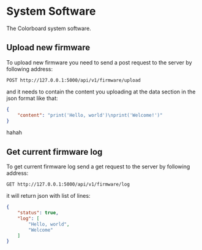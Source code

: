 # System Software

The Colorboard system software.

## Upload new firmware

To upload new firmware you need to send a post request to the server by following address:

```
POST http://127.0.0.1:5000/api/v1/firmware/upload
```

and it needs to contain the content you uploading at the data section in the json format like that:

```json
{
    "content": "print('Hello, world')\nprint('Welcome!')"
}
```

hahah

## Get current firmware log

To get current firmware log send a get request to the server by following address:

```
GET http://127.0.0.1:5000/api/v1/firmware/log
```

it will return json with list of lines:

```json
{
    "status": true,
    "log": [
        "Hello, world",
        "Welcome"
    ]
}
```